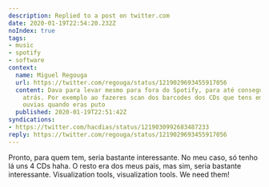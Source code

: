 ```yaml
---
description: Replied to a post on twitter.com
date: 2020-01-19T22:54:20.232Z
noIndex: true
tags:
- music
- spotify
- software
context:
  name: Miguel Regouga
  url: https://twitter.com/regouga/status/1219029693455917056
  content: Dava para levar mesmo para fora do Spotify, para até conseguires ir mais
    atrás. Por exemplo ao fazeres scan dos barcodes dos CDs que tens em casa e que
    ouvias quando eras puto
  published: 2020-01-19T22:51:42Z
syndications:
- https://twitter.com/hacdias/status/1219030992683487233
reply: https://twitter.com/regouga/status/1219029693455917056
---
```


Pronto, para quem tem, seria bastante interessante. No meu caso, só tenho lá uns 4 CDs haha. O resto era dos meus pais, mas sim, seria bastante interessante. Visualization tools, visualization tools. We need them!
